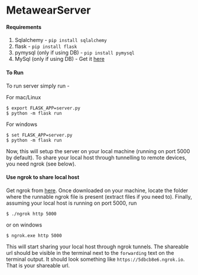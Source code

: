 # MetawearServer

#### Requirements

1. Sqlalchemy - `pip install sqlalchemy`
2. flask - `pip install flask`
3. pymysql (only if using DB) - `pip install pymysql`
4. MySql (only if using DB) - Get it [here](https://dev.mysql.com/downloads/mysql/)

#### To Run

To run server simply run -

For mac/Linux

    $ export FLASK_APP=server.py
    $ python -m flask run

For windows

    $ set FLASK_APP=server.py
    $ python -m flask run

Now, this will setup the server on your local machine (running
on port 5000 by default). To share your local host through
tunnelling to remote devices, you need ngrok (see below).

#### Use ngrok to share local host

Get ngrok from [here](https://ngrok.com/download). Once downloaded
on your machine, locate the folder where the runnable ngrok file is present (extract files
if you need to). Finally, assuming your local host is running on
port 5000, run

    $ ./ngrok http 5000

or on windows

    $ ngrok.exe http 5000

This will start sharing your local host through ngrok tunnels.
The shareable url should be visible in the terminal next to the
`forwarding` text on the terminal output. It should look something like
`https://5dbcb8e6.ngrok.io`. That is your shareable url.
